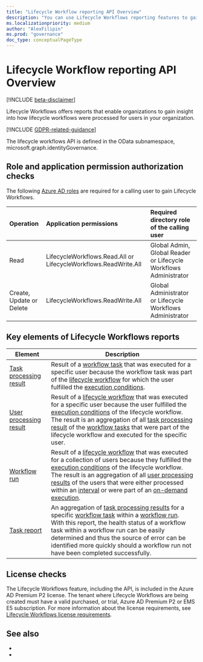 ```yaml
---
title: "Lifecycle Workflow reporting API Overview"
description: "You can use Lifecycle Workflows reporting features to gain information about the lifecycle of users. This documentation serves the 2nd version of the APIs."
ms.localizationpriority: medium
author: "AlexFilipin"
ms.prod: "governance"
doc_type: conceptualPageType
---
```


# Lifecycle Workflow reporting API Overview

[!INCLUDE [beta-disclaimer](../../includes/beta-disclaimer.md)]

Lifecycle Workflows offers reports that enable organizations to gain insight into how lifecycle workflows were processed for users in your organization.



[!INCLUDE [GDPR-related-guidance](../../includes/gdpr-msgraph-export-note.md)]

The lifecycle workflows API is defined in the OData subnamespace, microsoft.graph.identityGovernance.

## Role and application permission authorization checks

The following [Azure AD roles](/azure/active-directory/roles/permissions-reference) are required for a calling user to gain  Lifecycle Workflows.

| Operation | Application permissions | Required directory role of the calling user |
|:------------------|:------------|:--------------------------------------------|
| Read | LifecycleWorkflows.Read.All or LifecycleWorkflows.ReadWrite.All | Global Admin, Global Reader or Lifecycle Workflows Administrator |
| Create, Update or Delete | LifecycleWorkflows.ReadWrite.All | Global Administrator or Lifecycle Workflows Administrator |

## Key elements of Lifecycle Workflows reports

|Element  |Description  |
|---------|---------|
|[Task processing result](identitygovernance-taskprocessingresult.md)     |Result of a [workflow task](../resources/identitygovernance-task.md) that was executed for a specific user because the workflow task was part of the [lifecycle workflow](../resources/identitygovernance-workflow.md) for which the user fulfilled the [execution conditions](../resources/identitygovernance-workflowexecutionconditions.md).        |
|[User processing result](identitygovernance-userprocessingresult.md)    |Result of a [lifecycle workflow](../resources/identitygovernance-workflow.md) that was executed for a specific user because the user fulfilled the [execution conditions](../resources/identitygovernance-workflowexecutionconditions.md) of the lifecycle workflow. The result is an aggregation of all [task processing result](../resources/identitygovernance-taskprocessingresult.md) of the [workflow tasks](../resources/identitygovernance-task.md) that were part of the lifecycle workflow and executed for the specific user.        |
|[Workflow run](identitygovernance-run.md)    |Result of a [lifecycle workflow](../resources/identitygovernance-workflow.md) that was executed for a collection of users because they fulfilled the [execution conditions](../resources/identitygovernance-workflowexecutionconditions.md) of the lifecycle workflow. The result is an aggregation of all [user processing results](../resources/identitygovernance-userprocessingresult.md) of the users that were either processed within an [interval](../resources/identitygovernance-lifecyclemanagementsettings.md#properties) or were part of an [on-demand execution](../api/identitygovernance-workflow-activate.md).        |
|[Task report](identitygovernance-taskreport.md)    |An aggregation of [task processing results](../resources/identitygovernance-taskprocessingresult.md) for a specific [workflow task](../resources/identitygovernance-task.md) within a [workflow run](../resources/identitygovernance-run.md). With this report, the health status of a workflow task within a workflow run can be easily determined and thus the source of error can be identified more quickly should a workflow run not have been completed successfully.         |


## License checks

The Lifecycle Workflows feature, including the API, is included in the Azure AD Premium P2 license. The tenant where Lifecycle Workflows are being created must have a valid purchased, or trial, Azure AD Premium P2 or EMS E5 subscription. For more information about the license requirements, see [Lifecycle Workflows license requirements](/azure/active-directory/governance/what-are-lifecycle-workflows.md#license-requirements).


## See also

+ 
+ 
